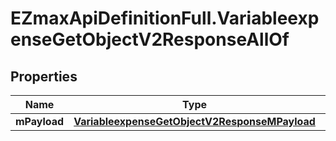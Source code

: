 # EZmaxApiDefinitionFull.VariableexpenseGetObjectV2ResponseAllOf

## Properties

Name | Type | Description | Notes
------------ | ------------- | ------------- | -------------
**mPayload** | [**VariableexpenseGetObjectV2ResponseMPayload**](VariableexpenseGetObjectV2ResponseMPayload.md) |  | 


